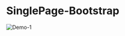 # SinglePage-Bootstrap
![Demo-1](https://user-images.githubusercontent.com/96202278/202909116-a7e0aaa5-ecd9-4080-8362-dccf2bf22c21.PNG)
